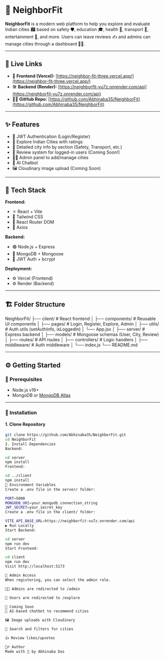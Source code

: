# 🌆 NeighborFit

**NeighborFit** is a modern web platform to help you explore and evaluate Indian cities 🏙️ based on safety 🛡️, education 🎓, health 🏥, transport 🚌, entertainment 🎉, and more. Users can leave reviews ✍️ and admins can manage cities through a dashboard 🧑‍💼.

---

## 🔗 Live Links

- 🚀 **Frontend (Vercel):** [https://neighbor-fit-three.vercel.app/](https://neighbor-fit-three.vercel.app/)
- 🛠️ **Backend (Render):** [https://neighborfit-vu7z.onrender.com/api](https://neighborfit-vu7z.onrender.com/api)
- 🧑‍💻 **GitHub Repo:** [https://github.com/Abhinaba35/NeighborFit](https://github.com/Abhinaba35/NeighborFit)
  
---

## ✨ Features

- 🔐 JWT Authentication (Login/Register)
- 🌇 Explore Indian Cities with ratings
- 📄 Detailed city info by section (Safety, Transport, etc.)
- 💬 Review system for logged-in users (Coming Soon!)
- 🧑‍💼 Admin panel to add/manage cities
- 🧠 AI Chatbot 
- 🖼️ Cloudinary image upload (Coming Soon)

---

## 🧰 Tech Stack

**Frontend:**
- ⚛️ React + Vite
- 🎨 Tailwind CSS
- 🧭 React Router DOM
- 📡 Axios

**Backend:**
- 🟢 Node.js + Express
- 🍃 MongoDB + Mongoose
- 🔐 JWT Auth + bcrypt

**Deployment:**
- ⚙️ Vercel (Frontend)
- ⚙️ Render (Backend)

---

## 🏗️ Folder Structure

NeighborFit/
├── client/ # React frontend
│ ├── components/ # Reusable UI components
│ ├── pages/ # Login, Register, Explore, Admin
│ ├── utils/ # Auth utils (setAuthInfo, isLoggedIn)
│ └── App.jsx
│
├── server/ # Express backend
│ ├── models/ # Mongoose schemas (User, City, Review)
│ ├── routes/ # API routes
│ ├── controllers/ # Logic handlers
│ ├── middleware/ # Auth middleware
│ └── index.js
└── README.md


---

## ⚙️ Getting Started

### 🧩 Prerequisites

- Node.js v16+
- MongoDB or [MongoDB Atlas](https://www.mongodb.com/cloud/atlas)

---

### 🚀 Installation

#### 1. Clone Repository

```bash
git clone https://github.com/Abhinaba35/NeighborFit.git
cd NeighborFit
2. Install Dependencies
Backend:

cd server
npm install
Frontend:

cd ../client
npm install
🔐 Environment Variables
Create a .env file in the server/ folder:

PORT=5000
MONGODB_URI=your_mongodb_connection_string
JWT_SECRET=your_secret_key
Create a .env file in the client/ folder:

VITE_API_BASE_URL=https://neighborfit-vu7z.onrender.com/api
▶️ Run Locally
Start Backend:

cd server
npm run dev
Start Frontend:

cd client
npm run dev
Visit http://localhost:5173

🔐 Admin Access
When registering, you can select the admin role.

🧑‍💼 Admins are redirected to /admin

👥 Users are redirected to /explore

🧠 Coming Soon
🤖 AI-based chatbot to recommend cities

🖼️ Image uploads with Cloudinary

🔎 Search and filters for cities

👍 Review likes/upvotes

🙋‍♂️ Author
Made with 💛 by Abhinaba Das
